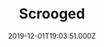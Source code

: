 ---
title: "Scrooged"
year: 1988
date: 2019-12-01T19:03:51.000Z
permalink: /almanac/movies/2019-12-01-scrooged/index.html
rating: 2
tmdbid: 9647
---